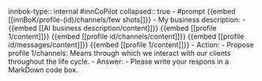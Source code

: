 innbok-type:: internal
#innCoPilot
collapsed:: true
	- #prompt {{embed [[innBoK/profile-(id)/channels/few shots]]}}
		- My business description:
		- {{embed [[AI business description/content]]}} {{embed [[profile 1/content]]}} {{embed [[profile id/channels/content]]}} {{embed [[profile id/messages/content]]}} {{embed [[profile 1/content]]}}
		- Action:
		- Propose profile 1/channels: Means through which we interact with our clients throughout the life cycle.
		- Answer:
		- Please write your respons in a MarkDown code box.




